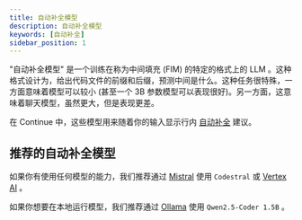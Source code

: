 ```yaml
---
title: 自动补全模型
description: 自动补全模型
keywords: [自动补全]
sidebar_position: 1
---
```


"自动补全模型" 是一个训练在称为中间填充 (FIM) 的特定的格式上的 LLM 。这种格式设计为，给出代码文件的前缀和后缀，预测中间是什么。这种任务很特殊，一方面意味着模型可以较小 (甚至一个 3B 参数模型可以表现很好)。另一方面，这意味着聊天模型，虽然更大，但是表现更差。

在 Continue 中，这些模型用来随着你的输入显示行内 [自动补全](../../autocomplete/how-to-use-it.md) 建议。

## 推荐的自动补全模型

如果你有使用任何模型的能力，我们推荐通过 [Mistral](../model-providers/top-level/mistral.mdx#自动补全模型) 使用 `Codestral` 或 [Vertex AI](../model-providers/top-level/vertexai.mdx#自动补全模型) 。

如果你想要在本地运行模型，我们推荐通过 [Ollama](../model-providers/top-level/ollama.mdx#自动补全模型) 使用 `Qwen2.5-Coder 1.5B` 。
